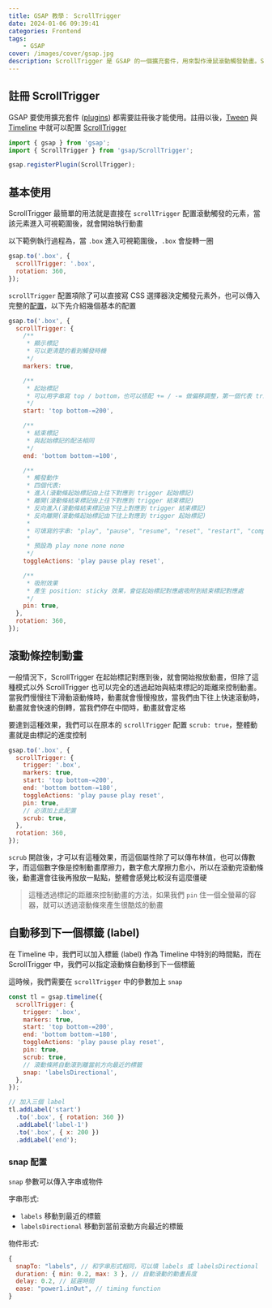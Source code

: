 ```yaml
---
title: GSAP 教學： ScrollTrigger
date: 2024-01-06 09:39:41
categories: Frontend
tags:
    - GSAP
cover: /images/cover/gsap.jpg
description: ScrollTrigger 是 GSAP 的一個擴充套件，用來製作滑鼠滾動觸發動畫。ScrollTrigger 提供強大的滾動控制，讓網頁動畫輕鬆實現。透過簡單的 API，你能精確掌握動畫觸發點、速度和方向，呈現更流暢、自然的視覺效果。
---
```


## 註冊 ScrollTrigger

GSAP 要使用擴充套件 ([plugins](https://gsap.com/docs/v3/Plugins/)) 都需要註冊後才能使用。註冊以後，[Tween](https://gsap.com/docs/v3/GSAP/Timeline/) 與 [Timeline](https://gsap.com/docs/v3/GSAP/Timeline/) 中就可以配置 [ScrollTrigger](https://gsap.com/docs/v3/Plugins/ScrollTrigger/)

```javascript
import { gsap } from 'gsap';
import { ScrollTrigger } from 'gsap/ScrollTrigger';

gsap.registerPlugin(ScrollTrigger);
```

## 基本使用

ScrollTrigger 最簡單的用法就是直接在 `scrollTrigger` 配置滾動觸發的元素，當該元素進入可視範圍後，就會開始執行動畫

以下範例執行過程為，當 `.box` 進入可視範圍後，`.box` 會旋轉一圈

```javascript
gsap.to('.box', {
  scrollTrigger: '.box',
  rotation: 360,
});
```

`scrollTrigger` 配置項除了可以直接寫 CSS 選擇器決定觸發元素外，也可以傳入完整的[配置](https://gsap.com/docs/v3/Plugins/ScrollTrigger/?page=1#config-object)，以下先介紹幾個基本的配置

```javascript
gsap.to('.box', {
  scrollTrigger: {
    /**
     * 顯示標記
     * 可以更清楚的看到觸發時機
     */
    markers: true,

    /**
     * 起始標記
     * 可以用字串寫 top / bottom，也可以搭配 += / -= 做偏移調整，第一個代表 trigger 元素，第二個代表滾動條
     */
    start: 'top bottom-=200',

    /**
     * 結束標記
     * 與起始標記的配法相同
     */
    end: 'bottom bottom-=100',

    /**
     * 觸發動作
     * 四個代表:
     * 進入(滾動條起始標記由上往下對應到 trigger 起始標記)
     * 離開(滾動條結束標記由上往下對應到 trigger 結束標記)
     * 反向進入(滾動條結束標記由下往上對應到 trigger 結束標記)
     * 反向離開(滾動條起始標記由下往上對應到 trigger 起始標記)
     *
     * 可填寫的字串: "play", "pause", "resume", "reset", "restart", "complete", "reverse", "none"
     *
     * 預設為 play none none none
     */
    toggleActions: 'play pause play reset',

    /**
     * 吸附效果
     * 產生 position: sticky 效果，會從起始標記對應處吸附到結束標記對應處
     */
    pin: true,
  },
  rotation: 360,
});
```

## 滾動條控制動畫

一般情況下，ScrollTrigger 在起始標記對應到後，就會開始撥放動畫，但除了這種模式以外 ScrollTrigger 也可以完全的透過起始與結束標記的距離來控制動畫。當我們慢慢往下滑動滾動條時，動畫就會慢慢撥放，當我們由下往上快速滾動時，動畫就會快速的倒轉，當我們停在中間時，動畫就會定格

要達到這種效果，我們可以在原本的 `scrollTrigger` 配置 `scrub: true`，整體動畫就是由標記的進度控制

```javascript
gsap.to('.box', {
  scrollTrigger: {
    trigger: '.box',
    markers: true,
    start: 'top bottom-=200',
    end: 'bottom bottom-=180',
    toggleActions: 'play pause play reset',
    pin: true,
    // 必須加上此配置
    scrub: true,
  },
  rotation: 360,
});
```

`scrub` 開啟後，才可以有這種效果，而這個屬性除了可以傳布林值，也可以傳數字，而這個數字像是控制動畫摩擦力，數字愈大摩擦力愈小，所以在滾動完滾動條後，動畫還會往後再撥放一點點，整體會感覺比較沒有這麼僵硬

> 這種透過標記的距離來控制動畫的方法，如果我們 `pin` 住一個全螢幕的容器，就可以透過滾動條來產生很酷炫的動畫

## 自動移到下一個標籤 (label)

在 Timeline 中，我們可以加入標籤 (label) 作為 Timeline 中特別的時間點，而在 ScrollTrigger 中，我們可以指定滾動條自動移到下一個標籤

這時候，我們需要在 `scrollTrigger` 中的參數加上 `snap`

```javascript
const tl = gsap.timeline({
  scrollTrigger: {
    trigger: '.box',
    markers: true,
    start: 'top bottom-=200',
    end: 'bottom bottom-=180',
    toggleActions: 'play pause play reset',
    pin: true,
    scrub: true,
    // 滾動條將自動滾到離當前方向最近的標籤
    snap: 'labelsDirectional',
  },
});

// 加入三個 label
tl.addLabel('start')
  .to('.box', { rotation: 360 })
  .addLabel('label-1')
  .to('.box', { x: 200 })
  .addLabel('end');
```

### snap 配置

`snap` 參數可以傳入字串或物件

字串形式:
- `labels` 移動到最近的標籤
- `labelsDirectional` 移動到當前滾動方向最近的標籤

物件形式:

```javascript
{
  snapTo: "labels", // 和字串形式相同，可以填 labels 或 labelsDirectional
  duration: { min: 0.2, max: 3 }, // 自動滾動的動畫長度
  delay: 0.2, // 延遲時間
  ease: "power1.inOut", // timing function
}
```